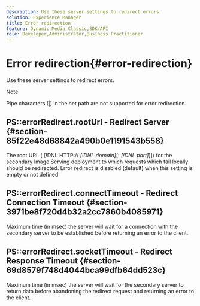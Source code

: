 ```yaml
---
description: Use these server settings to redirect errors.
solution: Experience Manager
title: Error redirection
feature: Dynamic Media Classic,SDK/API
role: Developer,Administrator,Business Practitioner
---
```


# Error redirection{#error-redirection}

Use these server settings to redirect errors.

>[!NOTE]
>
>Pipe characters (|) in the net path are not supported for error redirection.

## PS::errorRedirect.rootUrl - Redirect Server {#section-85f22e48d68842a490b0e1191543b558}

The root URL ( [!DNL HTTP:// *[!DNL domain]*[: *[!DNL port]*]]) for the secondary Image Serving deployment to which requests which fail locally should be redirected. Error redirect is disabled (default) when this setting is empty or not defined.

## PS::errorRedirect.connectTimeout - Redirect Connection Timeout {#section-3971be8f720d4b32a2cc7860b4085971}

Maximum time (in msec) the server will wait for a connection with the secondary server to be established before returning an error to the client.

## PS::errorRedirect.socketTimeout - Redirect Response Timeout {#section-69d8579f748d4044bca99dfb64dd523c}

Maximum time (in msec) the server will wait for the secondary server to return data before abandoning the redirect request and returning an error to the client. 
